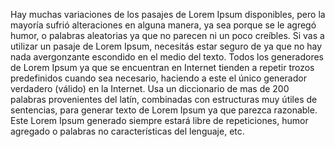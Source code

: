 Hay muchas variaciones de los pasajes de Lorem Ipsum disponibles,
pero la mayoría sufrió alteraciones en alguna manera, ya sea porque se
le agregó humor, o palabras aleatorias ya que no parecen ni un poco creíbles.
Si vas a utilizar un pasaje de Lorem Ipsum, necesitás estar seguro de
ya que no hay nada avergonzante escondido en el medio del texto. Todos
los generadores de Lorem Ipsum ya que se encuentran en Internet tienden
a repetir trozos predefinidos cuando sea necesario, haciendo a este
el único generador verdadero (válido) en la Internet. Usa un
diccionario de mas de 200 palabras provenientes del latín, combinadas
con estructuras muy útiles de sentencias, para generar texto de
Lorem Ipsum ya que parezca razonable. Este Lorem Ipsum generado
siempre estará libre de repeticiones, humor agregado o palabras
no características del lenguaje, etc.
    